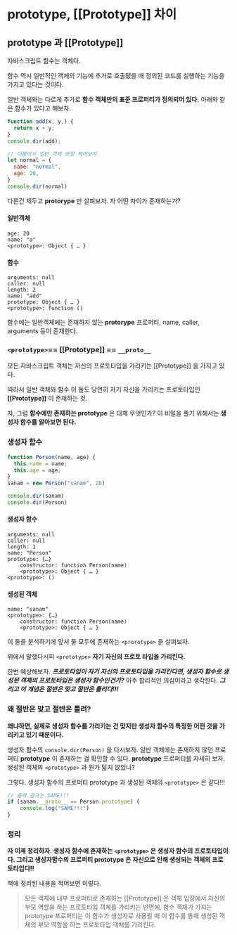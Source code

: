 # prototype, \[\[Prototype\]\] 차이

## prototype 과 \[\[Prototype\]\]

자바스크립트 함수는 객체다.

함수 역시 일반적인 객체의 기능에 추가로 호출됐을 때 정의된 코드를 실행하는 기능을 가지고 있다는 것이다.

일반 객체와는 다르게 추가로 **함수 객체만의 표준 프로퍼티가 정의되어 있다.** 아래와 같은 함수가 있다고 해보자.

```javascript
function add(x, y,) {
  return x + y;
}
console.dir(add);

// 더불어서 일반 객체 또한 찍어보자
let normal = {
  name: "normal",
  age: 20,
}
console.dir(normal)
```

다른건 제두고 **protorype** 만 살펴보자. 자 어떤 차이가 존재하는가?

#### 일반객체

```text
age: 20
name: "a"
<prototype>: Object { … }
```

#### 함수

```text
arguments: null
caller: null
length: 2
name: "add"
prototype: Object { … }
<prototype>: function ()
```

함수에는 일반객체에는 존재하지 않는 **protorype** 프로퍼티, name, caller, arguments 등이 존재한다.

### `<prototype>`== \[\[Prototype\]\] == `__proto__`

모든 자바스크립트 객체는 자신의 프로토타입을 가리키는 \[\[Prototype\]\] 을 가지고 있다.

따라서 일반 객체와 함수 이 둘도 당연히 자기 자신을 가리키는 프로토타입인 **\[\[Prototype\]\]** 이 존재하는 것.

자, 그럼 **함수에만 존재하는 prototype** 은 대체 무엇인가? 이 비밀을 풀기 위해서는 **생성자 함수를 알아보면 된다.**

### 생성자 함수

```javascript
function Person(name, age) {
  this.name = name;
  this.age = age;
}
sanam = new Person("sanam", 28)

console.dir(sanam)
console.dir(Person)
```

#### 생성자 함수

```text
arguments: null
caller: null
length: 1
name: "Person"
prototype: {…}
    constructor: function Person(name)
    <prototype>: Object { … }
<prototype>: ()
```

#### 생성된 객체

```text
name: "sanam"
<prototype>: {…}
    constructor: function Person(name)
    <prototype>: Object { … }
```

이 둘을 분석하기에 앞서 둘 모두에 존재하는 `<prorotype>` 을 살펴보자.

위에서 말했다시피 `<prototype>` **자기 자신의 프로토 타입을 가리킨다.**

한번 예상해보자. _**프로토타입이 자기 자신의 프로토타입을 가리킨다면, 생성자 함수로 생성된 객체의 프로토타입은 생성자 함수인건가?**_ 아주 합리적인 의심이라고 생각한다. _**그리고 이 개념은 절반은 맞고 절반은 틀리다!!!**_

### 왜 절반은 맞고 절반은 틀려?

**왜냐하면, 실제로 생성자 함수를 가리키는 건 맞지만 생성자 함수의 특정한 어떤 것을 가리키고 있기 때문이다.**

생성자 함수의 `console.dir(Person)` 을 다시보자. 일반 객체에는 존재하지 않던 프로퍼티 **prototype** 이 존재하는 걸 확인할 수 있다. **prototype** 프로퍼티를 자세히 보자. 생성된 객체의 `<prototype>` 과 뭔가 닮지 않았나?

그렇다. 생성자 함수의 프로퍼티 prototype 과 생성된 객체의 `<prototype>` 은 같다!!!

```javascript
// 출력 결과는 SAME!!!
if (sanam.__proto__ == Person.prototype) {
    console.log("SAME!!!")
}
```

### 정리

**자 이제 정리하자. 생성자 함수에 존재하는 `<prototype>` 은 생성자 함수의 프로토타입이다. 그리고 생성자함수의 프로퍼티 prototype 은 자신으로 인해 생성되는 객체의 프로토타입다!!**

책에 정리된 내용을 적어보면 이렇다.

> 모든 객체에 내부 프로퍼티로 존재하는 \[\[Prototype\]\] 은 객체 입장에서 자신의 부모 역할을 하는 프로토타입 객체를 가리키는 반면에, 함수 객체가 가지는 prototype 프로퍼티는 이 함수가 생성자로 사용될 때 이 함수를 통해 생성된 객체의 부모 역할을 하는 프로토타입 객체를 가리킨다.

